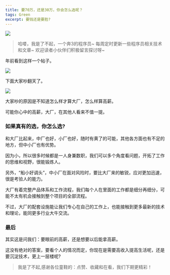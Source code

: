 ```yaml
---
title: 要70万，还是30万，你会怎么选呢？
tags: Green
excerpt: 要钱还是要脸?
---
```




![](https://files.mdnice.com/user/26582/7043336c-6937-4247-9bad-d646b3329399.jpg)



> 哈喽，我是了不起，一个奔3的程序员~
> 每周定时更新一些程序员相关技术和文章~
>欢迎读者小伙伴们积极留言探讨呀~

年前看到这样一个帖子。



![](https://files.mdnice.com/user/26582/36e155d6-3c77-4c7d-ae22-a55206b761e3.jpg)



下面大家吵翻天了。


![](https://files.mdnice.com/user/26582/18fec4c3-a030-4f06-be55-a262aee2bfb1.jpg)


大家吵的原因是不知道怎么样才算大厂，怎么样算高薪。

可能你心中的高薪，大厂，在其他人看来不值一提。

### 如果真有的选，你怎么选?

和大厂比起来，中厂也好，小厂也好，随时有黄了的可能，其他各方面也有不足的地方，但中小厂也有优势。

因为小，所以很多时候都是一人身兼数职，我们可以多个角度看问题，开拓了工作的思维和视野，很能锻炼人。

另外，“船小好调头”，中小厂在面对风险时，要比大厂来的敏锐，应对更加迅速，很是考验人的能力。

大厂有着完整产品体系和工作流程，我们每个人在里面的工作都是细分再细分，可能不太有机会接触到整个项目的全部流程。

不过，大厂的配套设施能让我们专心在自己的工作上，也能接触到更多最新的技术和理论，能同更多行业大牛交流。

### 最后
其实这是问我们：要眼前的高薪，还是想要以后能拿高薪。

这没有绝对的答案，要看个人的情况而定，你现在是需要高收入提高生活呢，还是要沉淀技术，更上一层楼呢?

>我是了不起,感谢各位童鞋的：点赞、收藏和在看，我们下期更精彩！


















